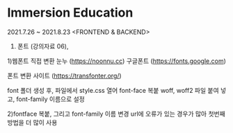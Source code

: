 # Immersion Education 

2021.7.26 ~ 2021.8.23
<FRONTEND & BACKEND>

1. 폰트 (강의자료 06), 

1)웹폰트 직접 변환
눈누 (https://noonnu.cc)
구글폰트 (https://fonts.google.com)

폰트 변환 사이트 (https://transfonter.org/)

font 폴더 생성 후, 파일에서 style.css 열어 font-face 복붙
woff, woff2 파일 붙여 넣고, font-family 이름으로 설정

2)fontface 복붙, 그리고 font-family 이름 변경
url에 오류가 있는 경우가 많아 첫번째 방법을 더 많이 사용


 

